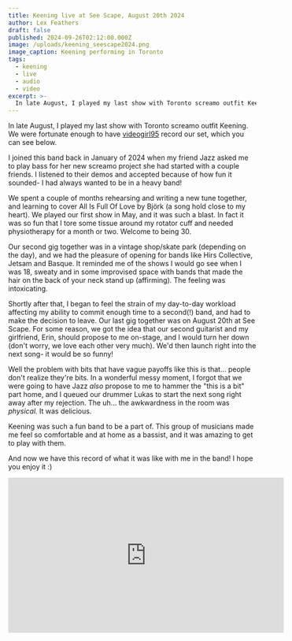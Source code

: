 ```yaml
---
title: Keening live at See Scape, August 20th 2024
author: Lex Feathers
draft: false
published: 2024-09-26T02:12:00.000Z
image: /uploads/keening_seescape2024.png
image_caption: Keening performing in Toronto
tags:
  - keening
  - live
  - audio
  - video
excerpt: >-
  In late August, I played my last show with Toronto screamo outfit Keening. 
---
```


In late August, I played my last show with Toronto screamo outfit Keening. We were fortunate enough to have [videogirl95](https://www.youtube.com/@VIDEOGIRL95) record our set, which you can see below.

I joined this band back in January of 2024 when my friend Jazz asked me to play bass for her new screamo project she had started with a couple friends. I listened to their demos and accepted because of how fun it sounded- I had always wanted to be in a heavy band!

We spent a couple of months rehearsing and writing a new tune together, and learning to cover All Is Full Of Love by Björk (a song hold close to my heart). We played our first show in May, and it was such a blast. In fact it was so fun that I tore some tissue around my rotator cuff and needed physiotherapy for a month or two. Welcome to being 30.

Our second gig together was in a vintage shop/skate park (depending on the day), and we had the pleasure of opening for bands like Hirs Collective, Jetsam and Basque. It reminded me of the shows I would go see when I was 18, sweaty and in some improvised space with bands that made the hair on the back of your neck stand up (affirming). The feeling was intoxicating.

Shortly after that, I began to feel the strain of my day-to-day workload affecting my ability to commit enough time to a second(!) band, and had to make the decision to leave. Our last gig together was on August 20th at See Scape. For some reason, we got the idea that our second guitarist and my girlfriend, Erin, should propose to me on-stage, and I would turn her down (don't worry, we love each other very much). We'd then launch right into the next song- it would be so funny!

Well the problem with bits that have vague payoffs like this is that... people don't realize they're bits. In a wonderful messy moment, I forgot that we were going to have Jazz _also_ propose to me to hammer the "this is a bit" part home, and I queued our drummer Lukas to start the next song right away after my rejection. The uh... the awkwardness in the room was _physical._ It was delicious.

Keening was such a fun band to be a part of. This group of musicians made me feel so comfortable and at home as a bassist, and it was amazing to get to play with them. 

And now we have this record of what it was like with me in the band! I hope you enjoy it :)

<iframe width="560" height="315" src="https://www.youtube.com/embed/2ZZ7io-PI0Y?si=erIO7Ej5CxftBz0C" title="YouTube video player" frameborder="0" allow="accelerometer; autoplay; clipboard-write; encrypted-media; gyroscope; picture-in-picture; web-share" referrerpolicy="strict-origin-when-cross-origin" allowfullscreen></iframe>
